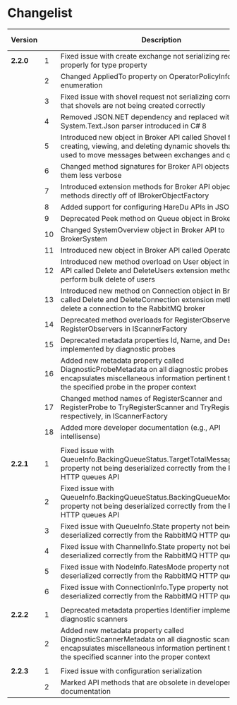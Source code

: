 # Changelist

| Version | | Description | Type | Breaking Change? |
| --- | --- | --- | --- | --- |
| **2.2.0** | 1 | Fixed issue with create exchange not serializing request properly for type property | Bug Fix | No |
| | 2 | Changed AppliedTo property on OperatorPolicyInfo to be a enumeration | Enhancement | Yes |
| | 3 | Fixed issue with shovel request not serializing correctly so that shovels are not being created correctly | Bug Fix | No |
| | 4 | Removed JSON.NET dependency and replaced with System.Text.Json parser introduced in C# 8 | Enhancement | No |
| | 5 | Introduced new object in Broker API called Shovel for creating, viewing, and deleting dynamic shovels that are used to move messages between exchanges and queues | Enhancement | No |
| | 6 | Changed method signatures for Broker API objects to make them less verbose | Enhancement | Yes |
| | 7 | Introduced extension methods for Broker API objects to call methods directly off of IBrokerObjectFactory | Enhancement | No |
| | 8 | Added support for configuring HareDu APIs in JSON | Enhancement | No |
| | 9 | Deprecated Peek method on Queue object in Broker API | Deprecated | Yes |
| | 10 | Changed SystemOverview object in Broker API to BrokerSystem | Enhancement | Yes |
| | 11 | Introduced new object in Broker API called OperatorPolicy | New | No |
| | 12 | Introduced new method overload on User object in Broker API called Delete and DeleteUsers extension method to perform bulk delete of users | New | No |
| | 13 | Introduced new method on Connection object in Broker API called Delete and DeleteConnection extension method to delete a connection to the RabbitMQ broker | New | No |
| | 14 | Deprecated method overloads for RegisterObserver and RegisterObservers in IScannerFactory | Deprecated | Yes |
| | 15 | Deprecated metadata properties Id, Name, and Description implemented by diagnostic probes | Deprecated | Yes |
| | 16 | Added new metadata property called DiagnosticProbeMetadata on all diagnostic probes that encapsulates miscellaneous information pertinent to putting the specified probe in the proper context | New | No |
| | 17 | Changed method names of RegisterScanner and RegisterProbe to TryRegisterScanner and TryRegisterProbe, respectively, in IScannerFactory | Enhancement | Yes |
| | 18 | Added more developer documentation (e.g., API intellisense) | Enhancement | No |
| | | | | |
| **2.2.1** | 1 | Fixed issue with QueueInfo.BackingQueueStatus.TargetTotalMessagesInRAM property not being deserialized correctly from the RabbitMQ HTTP queues API | Bug Fix | Yes |
| | 2 | Fixed issue with QueueInfo.BackingQueueStatus.BackingQueueMode property not being deserialized correctly from the RabbitMQ HTTP queues API | Bug Fix | Yes |
| | 3 | Fixed issue with QueueInfo.State property not being deserialized correctly from the RabbitMQ HTTP queues API | Bug Fix | Yes |
| | 4 | Fixed issue with ChannelInfo.State property not being deserialized correctly from the RabbitMQ HTTP queues API | Bug Fix | Yes |
| | 5 | Fixed issue with NodeInfo.RatesMode property not being deserialized correctly from the RabbitMQ HTTP queues API | Bug Fix | Yes |
| | 6 | Fixed issue with ConnectionInfo.Type property not being deserialized correctly from the RabbitMQ HTTP queues API | Bug Fix | Yes |
| | | | | |
| **2.2.2** | 1 | Deprecated metadata properties Identifier implemented by diagnostic scanners | Deprecated | Yes |
| | 2 | Added new metadata property called DiagnosticScannerMetadata on all diagnostic scanners that encapsulates miscellaneous information pertinent to putting the specified scanner into the proper context | New | No |
| | | | | |
| **2.2.3** | 1 | Fixed issue with configuration serialization | Bug Fix | No |
| | 2 | Marked API methods that are obsolete in developer documentation | New | No |
